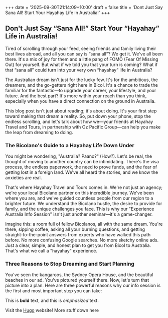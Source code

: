 +++
date = '2025-09-30T21:14:09+10:00'
draft = false
title = 'Dont Just Say Sana All! Start Your Hayahay Life in Australia!'
+++
## Don't Just Say “Sana All!” Start Your “Hayahay” Life in Australia!

Tired of scrolling through your feed, seeing friends and family living their best lives abroad, and all you can say is “sana all”? We get it. We've all been there. It's a mix of joy for them and a little pang of FOMO (Fear Of Missing Out) for yourself. But what if we told you that your turn is coming? What if that “sana all” could turn into your very own “hayahay” life in Australia?

The Australian dream isn't just for the lucky few. It's for the ambitious, the dreamers, and the go-getters right here in Bicol. It's a chance to trade the familiar for the fantastic—to upgrade your career, your lifestyle, and your future. And the best part? It's more within your reach than you think, especially when you have a direct connection on the ground in Australia.

This blog post isn't just about reading; it's about doing. It's your first step toward making that dream a reality. So, put down your phone, stop the endless scrolling, and let's talk about how we—your friends at Hayahay Travel and Tours, in partnership with Oz Pacific Group—can help you make the leap from dreaming to doing.

### The Bicolano's Guide to a Hayahay Life Down Under
You might be wondering, "Australia? Paano?" (How?). Let's be real, the thought of moving to another country can be intimidating. There's the visa process, the endless paperwork, the need to prove funds, and the fear of getting lost in a foreign land. We've all heard the stories, and we know the anxieties are real.

That's where Hayahay Travel and Tours comes in. We're not just an agency; we're your local Bicolano partner on this incredible journey. We've been where you are, and we've guided countless people from our region to a brighter future. We understand the Bicolano hustle, the desire to provide for family, and the unique challenges you face. This is why our "Experience Australia Info Session" isn't just another seminar—it's a game-changer.

Imagine this: a room full of fellow Bicolanos, all with the same dream. You're there, sipping coffee, asking all your burning questions, and getting straight-to-the-point answers from experts who have walked this path before. No more confusing Google searches. No more sketchy online ads. Just a clear, simple, and honest plan to get you from Bicol to Australia. That's what we call a "hayahay" experience.

### Three Reasons to Stop Dreaming and Start Planning

You've seen the kangaroos, the Sydney Opera House, and the beautiful beaches in our ad. You've pictured yourself there. Now, let's turn that picture into a plan. Here are three powerful reasons why our info session is the first and most important step you can take:

This is **bold** text, and this is *emphasized* text.

Visit the [Hugo](https://gohugo.io) website!
More stuff down here